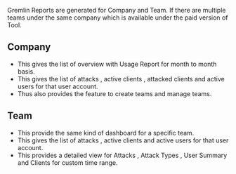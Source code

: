 Gremlin Reports are generated for Company and Team. If there are multiple teams under the same company which is available under the paid version of Tool.

## Company ##

- This gives the list of overview with Usage Report for month to month basis. 
- This gives the list of attacks , active clients , attacked clients and active users for that user account.
- Thus also provides the feature to create teams and manage teams.

## Team ##

- This provide the same kind of dashboard for a specific team.
- This gives the list of attacks , active clients and active users for that user account.
- This provides a detailed view for Attacks , Attack Types , User Summary and Clients for custom time range.

